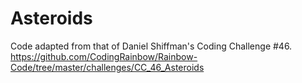 # Asteroids
Code adapted from that of Daniel Shiffman's Coding Challenge #46. https://github.com/CodingRainbow/Rainbow-Code/tree/master/challenges/CC_46_Asteroids
